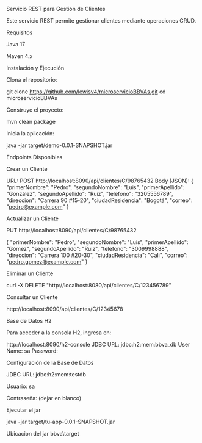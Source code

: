 Servicio REST para Gestión de Clientes

Este servicio REST permite gestionar clientes mediante operaciones CRUD.

Requisitos

Java 17

Maven 4.x

Instalación y Ejecución

Clona el repositorio:

git clone https://github.com/lewisv4/microservicioBBVAs.git
cd microservicioBBVAs

Construye el proyecto:

mvn clean package

Inicia la aplicación:

java -jar target/demo-0.0.1-SNAPSHOT.jar

Endpoints Disponibles

Crear un Cliente

URL: POST http://localhost:8090/api/clientes/C/98765432
Body (JSON):
{
  "primerNombre": "Pedro",
  "segundoNombre": "Luis",
  "primerApellido": "González",
  "segundoApellido": "Ruiz",
  "telefono": "3205556789",
  "direccion": "Carrera 90 #15-20",
  "ciudadResidencia": "Bogotá",
  "correo": "pedro@example.com"
}


Actualizar un Cliente

PUT http://localhost:8090/api/clientes/C/98765432

{
  "primerNombre": "Pedro",
  "segundoNombre": "Luis",
  "primerApellido": "Gómez",
  "segundoApellido": "Ruiz",
  "telefono": "3009998888",
  "direccion": "Carrera 100 #20-30",
  "ciudadResidencia": "Cali",
  "correo": "pedro.gomez@example.com"
}



Eliminar un Cliente

curl -X DELETE "http://localhost:8080/api/clientes/C/123456789"

Consultar un Cliente

http://localhost:8090/api/clientes/C/12345678

Base de Datos H2

Para acceder a la consola H2, ingresa en:

http://localhost:8090/h2-console
JDBC URL: jdbc:h2:mem:bbva_db
User Name: sa
Password: 

Configuración de la Base de Datos

JDBC URL: jdbc:h2:mem:testdb

Usuario: sa

Contraseña: (dejar en blanco)


Ejecutar el jar

java -jar target/tu-app-0.0.1-SNAPSHOT.jar

Ubicacion del jar 
bbva\target

